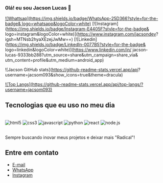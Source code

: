 ### 0lá! eu sou Jacson Lucas 👋

[![Whattsap](https://img.shields.io/badge/WhatsApp-25D366?style=for-the-badge&
logo=whatsapp&logoColor=white)](https://wa.me/559184169356)
[![Instagram](https://img.shields.io/badge/Instagram-E4405F?style=for-the-badge&
logo=instagram&logoColor=white)](https://www.instagram.com/jacsondev?
igsh=MTNsb2hyaXEzejJwMw==)
[![Linkedin](https://img.shields.io/badge/LinkedIn-0077B5?style=for-the-badge&
logo=linkedin&logoColor=white)](https://www.linkedin.com/in/
jacson-lucas-9333bb288?utm_source=share&utm_campaign=share_via&
utm_content=profile&utm_medium=android_app)

![Jacson GitHub stats](https://github-readme-stats.vercel.app/api?
username=jacsom093&show_icons=true&theme=dracula)

[![Top Langs](https://github-readme-stats.vercel.app/api/top-langs/?
username=jacsom093)](https://github.com/anuraghazra/github-readme-stats)

## Tecnologias que eu uso no meu dia 

<div style="display: inline_block"><br>
<img align="center" alt="html5" src="https://img.shields.io/badge/HTML5-E34F26?
style=for-the-badge&logo=html5&logoColor=white">
<img align="center" alt="css3" src="https://img.shields.io/badge/CSS3-1572B6?
style=for-the-badge&logo=css3&logoColor=white">
<img align="center" alt="javascript" src="https://img.shields.io/badge/
JavaScript-F7DF1E?style=for-the-badge&logo=javascript&logoColor=black">
<img align="center" alt="python" src="https://img.shields.io/badge/Python-3776AB?
style=for-the-badge&logo=python&logoColor=white">
<img align="center" alt="react" src="https://img.shields.io/badge/React-20232A?
style=for-the-badge&logo=react&logoColor=61DAFB">
<img align="center" alt="node.js" src="https://img.shields.io/badge/Node.
js-43853D?style=for-the-badge&logo=node.js&logoColor=white">
</div><br>

Sempre buscando inovar meus projetos e deixar mais "Radical"!

## Entre em contato
- [E-mail](jacson09112006@gmail.com)
- [WhatsApp](https://wa.me/559184169356)
- [Instagram](https://www.instagram.com/jacsondev?igsh=MTNsb2hyaXEzejJwMw==)
